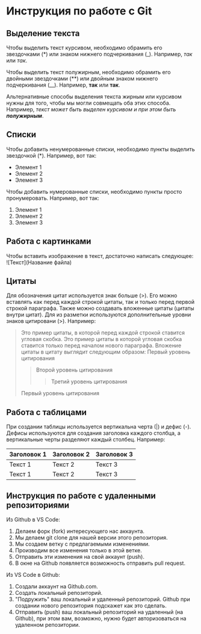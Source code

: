 # Инструкция по работе с Git

## Выделение текста

Чтобы выделить текст курсивом, необходимо обрамить его звездочками (*) или знаком нижнего подчеркивания (_). Например, *так* или _так_.

Чтобы выделить текст полужирным, необходимо обрамить его двойными звездочками (**) или двойным знаком нижнего подчеркивания (__). Например, **так** или __так__.

Альтернативные способы выделения текста жирным или курсивом нужны для того, чтобы мы могли совмещать оба этих способа. Например, _текст может быть выделен курсивом и при этом быть **полужирным**_.

## Списки

Чтобы добавить ненумерованные списки, необходимо пункты выделить звездочкой (*). Например, вот так:
* Элемент 1
* Элемент 2
* Элемент 3

Чтобы добавить нумерованные списки, необходимо пункты просто пронумеровать. Например, вот так:
1. Элемент 1
2. Элемент 2
3. Элемент 3

## Работа с картинками

Чтобы вставить изображение в текст, достаточно написать следующее:
![Текст](Название файла)


## Цитаты

Для обозначения цитат используется знак больше (>). Его можно вставлять как перед каждой строкой цитаты, так и только перед первой строкой параграфа. Также можно создавать вложенные цитаты (цитаты внутри цитат). Для из разметки используются дополнительные уровни знаков цитировани (>). Например:
>Это пример цитаты,
>в которой перед каждой строкой
>ставится угловая скобка.
>Это пример цитаты
в которой угловая скобка
ставится только перед началом нового параграфа.
Вложение цитаты в цитату выглядит следующим образом:
>Первый уровень цитирования
>>Второй уровень цитирования
>>>Третий уровень цитирования
>
>Первый уровень цитирования
## Работа с таблицами

При создании таблицы используется вертикальна черта (|) и дефис (-). Дефисы используются для создания заголовка каждого столбца, а вертикальные черты разделяют каждый столбец. Например:

|Заголовок 1|Заголовок 2|Заголовок 3|
|-----------|-----------|-----------|
|Текст 1|Текст 2|Текст 3|
|Текст 1|Текст 2|Текст 3|

## Инструкция по работе с удаленными репозиториями

Из Github в VS Code:
1. Делаем форк (fork) интересующего нас аккаунта.
2. Мы делаем git clone для нашей версии этого репозитория.
3. Мы создаем ветку с предлагаемыми изменениями.
4. Производим все изменения только в этой ветке.
5. Отправить эти изменения на свой аккаунт (push).
6. В окне на Github появляется возможность отправить pull request.

Из VS Code в Github:
1. Создали аккаунт на Github.com.
2. Создать локальный репозиторий.
3. "Подружить" ваш локальный и удаленный репозиторий. Github при создании нового репозитория подскажет как это сделать.
4. Отправить (push) ваш локальный репозиторий на удаленный (на Github), при этом вам, возможно, нужно будет авторизоваться на удаленном репозитории.